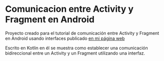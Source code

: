 # Comunicacion entre Activity y Fragment en Android

Proyecto creado para el tutorial de comunicación entre Activity y Fragment en Android usando interfaces publicado  [en mi página web](https://github.com/amendezcabrera/comunicacion-activity-fragment-android)

Escrito en Kotlin en él se muestra como establecer una comunicación bidireccional entre un Activity y un Fragment utilizando una interfaz.
